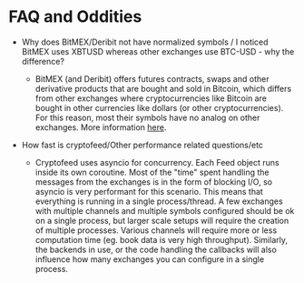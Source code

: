 # FAQ and Oddities

* Why does BitMEX/Deribit not have normalized symbols / I noticed BitMEX uses XBTUSD whereas other exchanges use BTC-USD - why the difference?
  - BitMEX (and Deribit) offers futures contracts, swaps and other derivative products that are bought and sold in Bitcoin, which differs from other exchanges where cryptocurrencies like Bitcoin are bought in other currencies like dollars (or other cryptocurrencies). For this reason, most their symbols have no analog on other exchanges. More information [here](https://www.bitmex.com/app/perpetualContractsGuide).

* How fast is cryptofeed/Other performance related questions/etc
  - Cryptofeed uses asyncio for concurrency. Each Feed object runs inside its own coroutine. Most of the "time" spent handling the messages from the exchanges is in the form of blocking I/O, so asyncio is very performant for this scenario. This means that everything is running in a single process/thread. A few exchanges with multiple channels and multiple symbols configured should be ok on a single process, but larger scale setups will require the creation of multiple processes. Various channels will require more or less computation time (eg. book data is very high throughput). Similarly, the backends in use, or the code handling the callbacks will also influence how many exchanges you can configure in a single process.

